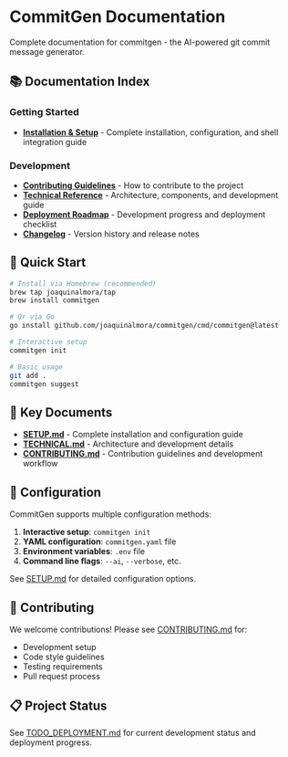 # CommitGen Documentation

Complete documentation for commitgen - the AI-powered git commit message generator.

## 📚 Documentation Index

### Getting Started

- **[Installation & Setup](SETUP.md)** - Complete installation, configuration, and shell integration guide

### Development

- **[Contributing Guidelines](CONTRIBUTING.md)** - How to contribute to the project
- **[Technical Reference](TECHNICAL.md)** - Architecture, components, and development guide  
- **[Deployment Roadmap](TODO_DEPLOYMENT.md)** - Development progress and deployment checklist
- **[Changelog](CHANGELOG.md)** - Version history and release notes

## 🚀 Quick Start

```bash
# Install via Homebrew (recommended)
brew tap joaquinalmora/tap
brew install commitgen

# Or via Go
go install github.com/joaquinalmora/commitgen/cmd/commitgen@latest

# Interactive setup
commitgen init

# Basic usage
git add .
commitgen suggest
```

## 📖 Key Documents

- **[SETUP.md](SETUP.md)** - Complete installation and configuration guide
- **[TECHNICAL.md](TECHNICAL.md)** - Architecture and development details
- **[CONTRIBUTING.md](CONTRIBUTING.md)** - Contribution guidelines and development workflow

## 🔧 Configuration

CommitGen supports multiple configuration methods:

1. **Interactive setup**: `commitgen init`
2. **YAML configuration**: `commitgen.yaml` file
3. **Environment variables**: `.env` file
4. **Command line flags**: `--ai`, `--verbose`, etc.

See [SETUP.md](SETUP.md) for detailed configuration options.

## 🤝 Contributing

We welcome contributions! Please see [CONTRIBUTING.md](CONTRIBUTING.md) for:

- Development setup
- Code style guidelines
- Testing requirements
- Pull request process

## 📋 Project Status

See [TODO_DEPLOYMENT.md](TODO_DEPLOYMENT.md) for current development status and deployment progress.
